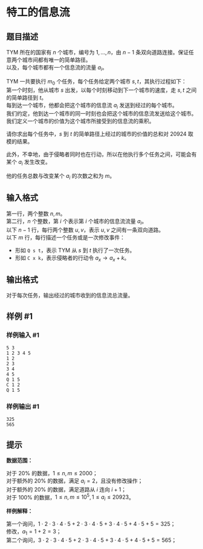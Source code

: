 # 特工的信息流

## 题目描述

$\text{TYM}$ 所在的国家有 $n$ 个城市，编号为 $1,\dots,n$，由 $n - 1$ 条双向道路连接。保证任意两个城市间都有唯一的简单路径。  
以及，每个城市都有一个信息流的流量 $a_i$。

$\text{TYM}$ 一共要执行 $m_0$ 个任务，每个任务给定两个城市 $s,t$，其执行过程如下：  
第一个时刻，他从城市 $s$ 出发，以每个时刻移动到下一个城市的速度，走 $s,t$ 之间的简单路径到 $t$。  
每到达一个城市，他都会把这个城市的信息流 $a_i$ 发送到经过的每个城市。  
我们约定，他到达一个城市的同一时刻也会把这个城市的信息流发送给这个城市。我们定义一个城市的价值为这个城市所接受到的信息流的乘积。

请你求出每个任务中，$s$ 到 $t$ 的简单路径上经过的城市的价值的总和对 $20924$ 取模的结果。

此外，不幸地，由于侵略者同时也在行动，所以在他执行多个任务之间，可能会有某个 $a_i$ 发生改变。

他的任务总数与改变某个 $a_i$ 的次数之和为 $m$。

## 输入格式

第一行，两个整数 $n,m$。  
第二行，$n$ 个整数，第 $i$ 个表示第 $i$ 个城市的信息流流量 $a_i$。  
以下 $n - 1$ 行，每行两个整数 $u,v$，表示 $u,v$ 之间有一条双向道路。  
以下 $m$ 行，每行描述一个任务或是一次修改事件：
  - 形如 `Q s t`，表示 $\text{TYM}$ 从 $s$ 到 $t$ 执行了一次任务。
  - 形如 `C x k`，表示侵略者的行动令 $a_x \rightarrow a_x + k$。

## 输出格式

对于每次任务，输出经过的城市收到的信息流总流量。

## 样例 #1

### 样例输入 #1
```
5 3
1 2 3 4 5
1 2
2 3
3 4
4 5
Q 1 5
C 1 2
Q 1 5
```

### 样例输出 #1

```
325
565
```

## 提示

**数据范围：**

对于 $20\%$ 的数据，$1 \leq n,m \leq 2000$；  
对于额外的 $20\%$ 的数据，满足 $a_i=2$，且没有修改操作；  
对于额外的 $20\%$ 的数据，满足道路从 $i$ 连向 $i+1$；  
对于 $100\%$ 的数据，$1 \leq n,m \leq 10^5,1 \leq a_i \leq 20923$。

**样例解释：**

第一个询问，$1 \cdot 2 \cdot 3 \cdot 4 \cdot 5 + 2 \cdot 3 \cdot 4 \cdot 5 + 3 \cdot 4 \cdot 5 + 4 \cdot 5 + 5 = 325$；  
修改，$a_1 = 1 + 2 = 3$；  
第二个询问，$3 \cdot 2 \cdot 3 \cdot 4 \cdot 5 + 2 \cdot 3 \cdot 4 \cdot 5 + 3 \cdot 4 \cdot 5 + 4 \cdot 5 + 5 = 565$；
